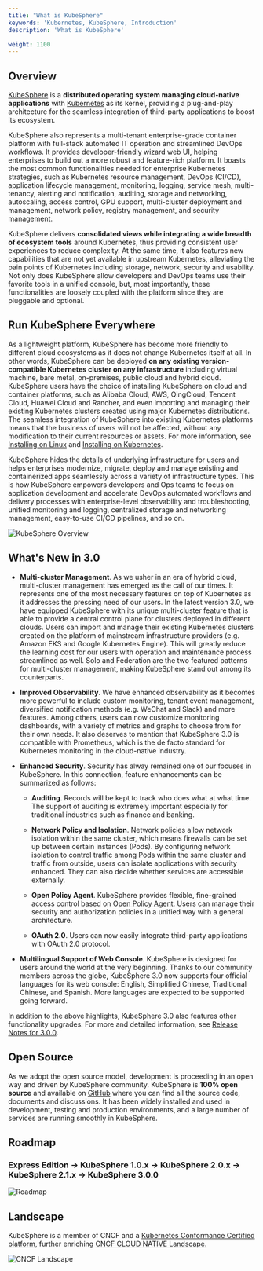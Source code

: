 ```yaml
---
title: "What is KubeSphere"
keywords: 'Kubernetes, KubeSphere, Introduction'
description: 'What is KubeSphere'

weight: 1100
---
```


## Overview

[KubeSphere](https://kubesphere.io) is a **distributed operating system managing cloud-native applications** with [Kubernetes](https://kubernetes.io) as its kernel, providing a plug-and-play architecture for the seamless integration of third-party applications to boost its ecosystem.

KubeSphere also represents a multi-tenant enterprise-grade container platform with full-stack automated IT operation and streamlined DevOps workflows. It provides developer-friendly wizard web UI, helping enterprises to build out a more robust and feature-rich platform. It boasts the most common functionalities needed for enterprise Kubernetes strategies, such as Kubernetes resource management, DevOps (CI/CD), application lifecycle management, monitoring, logging, service mesh, multi-tenancy, alerting and notification, auditing, storage and networking, autoscaling, access control, GPU support, multi-cluster deployment and management, network policy, registry management, and security management.

KubeSphere delivers **consolidated views while integrating a wide breadth of ecosystem tools** around Kubernetes, thus providing consistent user experiences to reduce complexity. At the same time, it also features new capabilities that are not yet available in upstream Kubernetes, alleviating the pain points of Kubernetes including storage, network, security and usability. Not only does KubeSphere allow developers and DevOps teams use their favorite tools in a unified console, but, most importantly, these functionalities are loosely coupled with the platform since they are pluggable and optional.

## Run KubeSphere Everywhere

As a lightweight platform, KubeSphere has become more friendly to different cloud ecosystems as it does not change Kubernetes itself at all. In other words, KubeSphere can be deployed **on any existing version-compatible Kubernetes cluster on any infrastructure** including virtual machine, bare metal, on-premises, public cloud and hybrid cloud. KubeSphere users have the choice of installing KubeSphere on cloud and container platforms, such as Alibaba Cloud, AWS, QingCloud, Tencent Cloud, Huawei Cloud and Rancher, and even importing and managing their existing Kubernetes clusters created using major Kubernetes distributions. The seamless integration of KubeSphere into existing Kubernetes platforms means that the business of users will not be affected, without any modification to their current resources or assets. For more information, see [Installing on Linux](../../installing-on-linux/) and [Installing on Kubernetes](../../installing-on-kubernetes/).

KubeSphere hides the details of underlying infrastructure for users and helps enterprises modernize, migrate, deploy and manage existing and containerized apps seamlessly across a variety of infrastructure types. This is how KubeSphere empowers developers and Ops teams to focus on application development and accelerate DevOps automated workflows and delivery processes with enterprise-level observability and troubleshooting, unified monitoring and logging, centralized storage and networking management, easy-to-use CI/CD pipelines, and so on.

![KubeSphere Overview](https://pek3b.qingstor.com/kubesphere-docs/png/20200224091526.png)

## What's New in 3.0

- **Multi-cluster Management**. As we usher in an era of hybrid cloud, multi-cluster management has emerged as the call of our times. It represents one of the most necessary features on top of Kubernetes as it addresses the pressing need of our users. In the latest version 3.0, we have equipped KubeSphere with its unique multi-cluster feature that is able to provide a central control plane for clusters deployed in different clouds. Users can import and manage their existing Kubernetes clusters created on the platform of mainstream infrastructure providers (e.g. Amazon EKS and Google Kubernetes Engine). This will greatly reduce the learning cost for our users with operation and maintenance process streamlined as well. Solo and Federation are the two featured patterns for multi-cluster management, making KubeSphere stand out among its counterparts.

- **Improved Observability**. We have enhanced observability as it becomes more powerful to include custom monitoring, tenant event management, diversified notification methods (e.g. WeChat and Slack) and more features. Among others, users can now customize monitoring dashboards, with a variety of metrics and graphs to choose from for their own needs. It also deserves to mention that KubeSphere 3.0 is compatible with Prometheus, which is the de facto standard for Kubernetes monitoring in the cloud-native industry.

- **Enhanced Security**. Security has alway remained one of our focuses in KubeSphere. In this connection, feature enhancements can be summarized as follows:

  - **Auditing**. Records will be kept to track who does what at what time. The support of auditing is extremely important especially for traditional industries such as finance and banking.

  - **Network Policy and Isolation**. Network policies allow network isolation within the same cluster, which means firewalls can be set up between certain instances (Pods). By configuring network isolation to control traffic among Pods within the same cluster and traffic from outside, users can isolate applications with security enhanced. They can also decide whether services are accessible externally.

  - **Open Policy Agent**. KubeSphere provides flexible, fine-grained access control based on [Open Policy Agent](https://www.openpolicyagent.org/). Users can manage their security and authorization policies in a unified way with a general architecture.

  - **OAuth 2.0**. Users can now easily integrate third-party applications with OAuth 2.0 protocol.

- **Multilingual Support of Web Console**. KubeSphere is designed for users around the world at the very beginning. Thanks to our community members across the globe, KubeSphere 3.0 now supports four official languages for its web console: English, Simplified Chinese, Traditional Chinese, and Spanish. More languages are expected to be supported going forward.

In addition to the above highlights, KubeSphere 3.0 also features other functionality upgrades. For more and detailed information, see [Release Notes for 3.0.0](../../release/release-v300/).

## Open Source

As we adopt the open source model, development is proceeding in an open way and driven by KubeSphere community. KubeSphere is **100% open source** and available on [GitHub](https://github.com/kubesphere/) where you can find all the source code, documents and discussions. It has been widely installed and used in development, testing and production environments, and a large number of services are running smoothly in KubeSphere.

## Roadmap

### Express Edition -> KubeSphere 1.0.x -> KubeSphere 2.0.x -> KubeSphere 2.1.x -> KubeSphere 3.0.0

![Roadmap](https://pek3b.qingstor.com/kubesphere-docs/png/20190926000413.png)

## Landscape

KubeSphere is a member of CNCF and a [Kubernetes Conformance Certified platform](https://www.cncf.io/certification/software-conformance/#logos), further enriching [CNCF CLOUD NATIVE Landscape.
](https://landscape.cncf.io/landscape=observability-and-analysis&license=apache-license-2-0)

![CNCF Landscape](https://pek3b.qingstor.com/kubesphere-docs/png/20191011233719.png)
